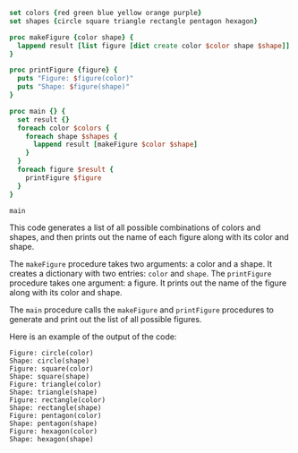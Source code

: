```tcl
set colors {red green blue yellow orange purple}
set shapes {circle square triangle rectangle pentagon hexagon}

proc makeFigure {color shape} {
  lappend result [list figure [dict create color $color shape $shape]]
}

proc printFigure {figure} {
  puts "Figure: $figure(color)"
  puts "Shape: $figure(shape)"
}

proc main {} {
  set result {}
  foreach color $colors {
    foreach shape $shapes {
      lappend result [makeFigure $color $shape]
    }
  }
  foreach figure $result {
    printFigure $figure
  }
}

main
```

This code generates a list of all possible combinations of colors and shapes, and then prints out the name of each figure along with its color and shape.

The `makeFigure` procedure takes two arguments: a color and a shape. It creates a dictionary with two entries: `color` and `shape`. The `printFigure` procedure takes one argument: a figure. It prints out the name of the figure along with its color and shape.

The `main` procedure calls the `makeFigure` and `printFigure` procedures to generate and print out the list of all possible figures.

Here is an example of the output of the code:

```
Figure: circle(color)
Shape: circle(shape)
Figure: square(color)
Shape: square(shape)
Figure: triangle(color)
Shape: triangle(shape)
Figure: rectangle(color)
Shape: rectangle(shape)
Figure: pentagon(color)
Shape: pentagon(shape)
Figure: hexagon(color)
Shape: hexagon(shape)
```
